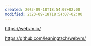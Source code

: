 ```yaml
---
created: 2023-09-18T18:54:07+02:00
modified: 2023-09-18T18:54:07+02:00
---
```


https://webvm.io/

https://github.com/leaningtech/webvm/
